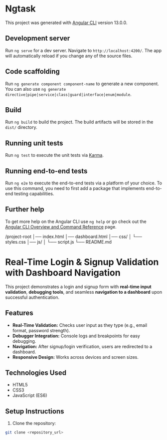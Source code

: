 # Ngtask

This project was generated with [Angular CLI](https://github.com/angular/angular-cli) version 13.0.0.

## Development server

Run `ng serve` for a dev server. Navigate to `http://localhost:4200/`. The app will automatically reload if you change any of the source files.

## Code scaffolding

Run `ng generate component component-name` to generate a new component. You can also use `ng generate directive|pipe|service|class|guard|interface|enum|module`.

## Build

Run `ng build` to build the project. The build artifacts will be stored in the `dist/` directory.

## Running unit tests

Run `ng test` to execute the unit tests via [Karma](https://karma-runner.github.io).

## Running end-to-end tests

Run `ng e2e` to execute the end-to-end tests via a platform of your choice. To use this command, you need to first add a package that implements end-to-end testing capabilities.

## Further help

To get more help on the Angular CLI use `ng help` or go check out the [Angular CLI Overview and Command Reference](https://angular.io/cli) page.

/project-root
│── index.html
│── dashboard.html
│── css/
│   └── styles.css
│── js/
│   └── script.js
└── README.md




# Real-Time Login & Signup Validation with Dashboard Navigation

This project demonstrates a login and signup form with **real-time input validation**, **debugging tools**, and seamless **navigation to a dashboard** upon successful authentication.

## Features

- **Real-Time Validation:** Checks user input as they type (e.g., email format, password strength).  
- **Debugger Integration:** Console logs and breakpoints for easy debugging.  
- **Navigation:** After signup/login verification, users are redirected to a dashboard.  
- **Responsive Design:** Works across devices and screen sizes.  

## Technologies Used

- HTML5  
- CSS3  
- JavaScript (ES6)  

## Setup Instructions

1. Clone the repository:  
```bash
git clone <repository_url>




